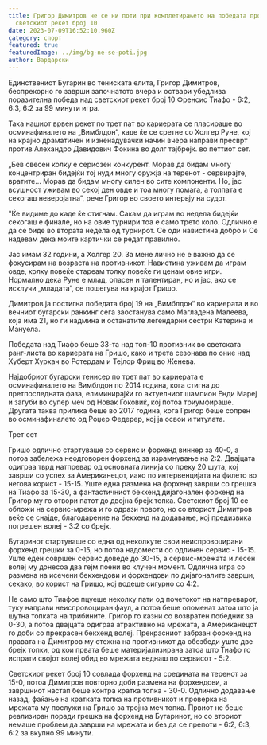 ```yaml
---
title: Григор Димитров не се ни поти при комплетирањето на победата против
  светскиот рекет број 10
date: 2023-07-09T16:52:10.960Z
category: спорт
featured: true
featuredImage: ../img/bg-ne-se-poti.jpg
author: Вардарски
---
```

Единствениот Бугарин во тениската елита, Григор Димитров, беспрекорно го заврши започнатото вчера и оствари убедлива поразителна победа над светскиот рекет број 10 Френсис Тиафо - 6:2, 6:3, 6:2 за 99 минути игра.

Така нашиот врвен рекет по трет пат во кариерата се пласираше во осминафиналето на „Вимблдон“, каде ќе се сретне со Холгер Руне, кој на крајно драматичен и изненадувачки начин вчера направи пресврт против Алехандро Давидович Фокина во долг тајбрејк. во петтиот сет.

„Бев свесен колку е сериозен конкурент. Морав да бидам многу концентриран бидејќи тој нуди многу оружја на теренот - сервирајте, вратите... Морав да бидам многу силен во сите компоненти. Но, јас всушност уживам во секој ден овде и тоа многу помага, а толпата е секогаш неверојатна“, рече Григор во своето интервју на судот.

"Ќе видиме до каде ќе стигнам. Сакам да играм во недела бидејќи секогаш е финале, но на овие турнири тоа е само трето коло. Одлично е да се биде во втората недела од турнирот. Сè оди навистина добро и Се надевам дека моите картички се редат правилно.

Јас имам 32 години, а Холгер 20. За мене лично не е важно да се фокусирам на возраста на противникот. Навистина уживам да играм овде, колку повеќе стареам толку повеќе ги ценам овие игри. Нормално дека Руне е млад, опасен и талентиран, но и јас, ако се исклучи „младата“, се пошегува на крајот Гришо.

Димитров ја постигна победата број 19 на „Вимблдон“ во кариерата и во вечниот бугарски ранкинг сега заостанува само Магладена Малеева, која има 21, но ги надмина и останатите легендарни сестри Катерина и Мануела.

Победата над Тиафо беше 33-та над топ-10 противник во светската ранг-листа во кариерата на Гришо, како и трета сезонава по оние над Хуберт Хуркач во Ротердам и Тејлор Фриц во Женева.

Најдобриот бугарски тенисер по трет пат во кариерата е осминафиналето на Вимблдон по 2014 година, кога стигна до претпоследната фаза, елиминирајќи го актуелниот шампион Енди Мареј и загуби во супер меч од Новак Ѓоковиќ, кој потоа триумфираше. Другата таква прилика беше во 2017 година, кога Григор беше сопрен во осминафиналето од Роџер Федерер, кој ја освои и титулата.

Трет сет

Гришо одлично стартуваше со сервис и форхенд виннер за 40-0, а потоа забележа неодговорен форхенд за израмнување на 2:2. Двајцата одиграа тврд натпревар од основната линија со преку 20 шута, кој заврши со успех за Американецот, иако по интервенцијата на филето во негова корист - 15-15. Уште една размена на форхенд заврши со грешка на Тиафо за 15-30, а фантастичниот бекхенд дијагонален форхенд на Григор му го отвори патот до двојна брејк топка. Светскиот број 10 се обложи на сервис-мрежа и го одрази првото, но со вториот Димитров веќе се снајде, благодарение на бекхенд на додавање, кој предизвика погрешен волеј - 3:2 со брејк.

Бугаринот стартуваше со една од неколкуте свои неиспровоцирани форхенд грешки за 0-15, но потоа надомести со одличен сервис - 15-15. Уште еден совршен сервис доведе до 30-15, а сервис-мрежата и лесен волеј му донесоа два гејм поени во клучен момент. Одлична игра со размена на исечени бекхендови и форхендови по дијагоналите заврши, секако, во корист на Гришо, кој водеше сигурно со 4:2.

Не само што Тиафое пцуеше неколку пати од почетокот на натпреварот, туку направи неиспровоциран фаул, а потоа беше опоменат затоа што ја шутна топката на трибините. Григор го казни со возвратен победник за 0-30, а потоа двајцата одиграа атрактивно на мрежата, а Американецот го доби со прекрасен бекхенд волеј. Прекрасниот забрзан форхенд на правата на Димитров му отежна на противникот да обезбеди уште две брејк топки, од кои првата беше материјализирана затоа што Тиафо го испрати својот волеј обид во мрежата веднаш по сервисот - 5:2.

Светскиот рекет број 10 совлада форхенд на средината на теренот за 15-0, потоа Димитров повторно доби размена на форхендови, а завршниот настап беше контра кратка топка - 30-0. Одлично додавање назад, фаќање на кратката топка на противникот и проверка на мрежата му послужи на Гришо за тројна меч топка. Првиот не беше реализиран поради грешка на форхенд на Бугаринот, но со вториот немаше проблем да заврши на мрежата и без да се препоти - 6:2, 6:3, 6:2 за вкупно 99 минути.